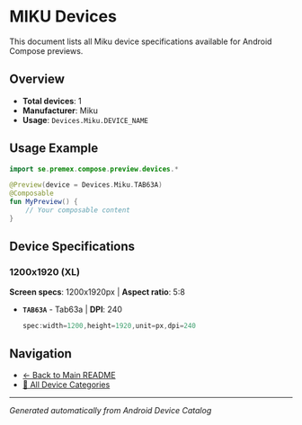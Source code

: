 # MIKU Devices

This document lists all Miku device specifications available for Android Compose previews.

## Overview

- **Total devices**: 1
- **Manufacturer**: Miku
- **Usage**: `Devices.Miku.DEVICE_NAME`

## Usage Example

```kotlin
import se.premex.compose.preview.devices.*

@Preview(device = Devices.Miku.TAB63A)
@Composable
fun MyPreview() {
    // Your composable content
}
```

## Device Specifications

### 1200x1920 (XL)

**Screen specs**: 1200x1920px | **Aspect ratio**: 5:8

- **`TAB63A`** - Tab63a | **DPI**: 240
  ```kotlin
  spec:width=1200,height=1920,unit=px,dpi=240
  ```

## Navigation

- [← Back to Main README](../../README.md)
- [📱 All Device Categories](../README.md)

---
*Generated automatically from Android Device Catalog*
